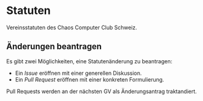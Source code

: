 # Statuten

Vereinsstatuten des Chaos Computer Club Schweiz.

## Änderungen beantragen

Es gibt zwei Möglichkeiten, eine Statutenänderung zu beantragen:

- Ein *Issue* eröffnen mit einer generellen Diskussion.
- Ein *Pull Request* eröffnen mit einer konkreten Formulierung.

Pull Requests werden an der nächsten GV als Änderungsantrag traktandiert.
